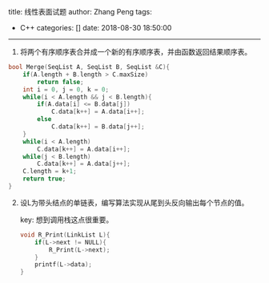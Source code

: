 title: 线性表面试题
author: Zhang Peng
tags:
  - C++
categories: []
date: 2018-08-30 18:50:00
---
1. 将两个有序顺序表合并成一个新的有序顺序表，并由函数返回结果顺序表。

```c++
bool Merge(SeqList A, SeqList B, SeqList &C){
    if(A.length + B.length > C.maxSize)
        return false;
    int i = 0, j = 0, k = 0;
    while(i < A.length && j < B.length){
        if(A.data[i] <= B.data[j])
            C.data[k++] = A.data[i++];
        else
            C.data[k++] = B.data[j++];
    }
    while(i < A.length)
        C.data[k++] = A.data[i++];
    while(j < B.length)
        C.data[k++] = A.data[j++];
    C.length = k+1;
    return true;
}
```
<!--more--> 
2. 设L为带头结点的单链表，编写算法实现从尾到头反向输出每个节点的值。

   key: 想到调用栈这点很重要。

   ```c++
   void R_Print(LinkList L){
       if(L->next != NULL){
           R_Print(L->next);
       }
       printf(L->data);
   }
   ```
